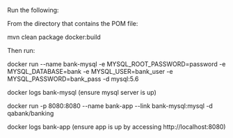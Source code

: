 Run the following:

From the directory that contains the POM file:

mvn clean package docker:build

Then run:

docker run --name bank-mysql -e MYSQL_ROOT_PASSWORD=password -e MYSQL_DATABASE=bank -e MYSQL_USER=bank_user -e MYSQL_PASSWORD=bank_pass -d mysql:5.6

docker logs bank-mysql (ensure mysql server is up)

docker run -p 8080:8080 --name bank-app --link bank-mysql:mysql -d qabank/banking

docker logs bank-app (ensure app is up by accessing http://localhost:8080)